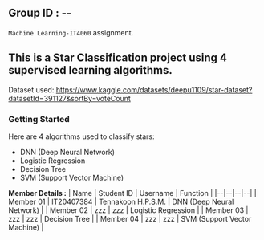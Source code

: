 
## Group ID : --

`Machine Learning-IT4060` assignment.

## This is a Star Classification project using 4 supervised learning algorithms.

Dataset used: https://www.kaggle.com/datasets/deepu1109/star-dataset?datasetId=391127&sortBy=voteCount

### Getting Started
Here are 4 algorithms used to classify stars:
  - DNN (Deep Neural Network)
  - Logistic Regression
  - Decision Tree
  - SVM (Support Vector Machine)
  
  
**Member Details :**
| Name | Student ID | Username | Function |
|--|--|--|--|
| Member 01 | IT20407384 | Tennakoon H.P.S.M. | DNN (Deep Neural Network) |
| Member 02 | zzz | zzz | Logistic Regression |
| Member 03 | zzz | zzz | Decision Tree |
| Member 04 | zzz | zzz | SVM (Support Vector Machine) |
